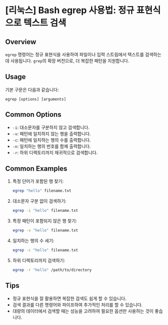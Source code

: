 # [리눅스] Bash egrep 사용법: 정규 표현식으로 텍스트 검색

## Overview
`egrep` 명령어는 정규 표현식을 사용하여 파일이나 입력 스트림에서 텍스트를 검색하는 데 사용됩니다. `grep`의 확장 버전으로, 더 복잡한 패턴을 지원합니다.

## Usage
기본 구문은 다음과 같습니다:

```
egrep [options] [arguments]
```

## Common Options
- `-i`: 대소문자를 구분하지 않고 검색합니다.
- `-v`: 패턴에 일치하지 않는 행을 출력합니다.
- `-c`: 패턴에 일치하는 행의 수를 출력합니다.
- `-n`: 일치하는 행의 번호를 함께 출력합니다.
- `-r`: 하위 디렉토리까지 재귀적으로 검색합니다.

## Common Examples
1. 특정 단어가 포함된 행 찾기:
   ```bash
   egrep "hello" filename.txt
   ```

2. 대소문자 구분 없이 검색하기:
   ```bash
   egrep -i "hello" filename.txt
   ```

3. 특정 패턴이 포함되지 않은 행 찾기:
   ```bash
   egrep -v "hello" filename.txt
   ```

4. 일치하는 행의 수 세기:
   ```bash
   egrep -c "hello" filename.txt
   ```

5. 하위 디렉토리까지 검색하기:
   ```bash
   egrep -r "hello" /path/to/directory
   ```

## Tips
- 정규 표현식을 잘 활용하면 복잡한 검색도 쉽게 할 수 있습니다.
- 검색 결과를 다른 명령어와 파이프하여 추가적인 처리를 할 수 있습니다.
- 대량의 데이터에서 검색할 때는 성능을 고려하여 필요한 옵션만 사용하는 것이 좋습니다.